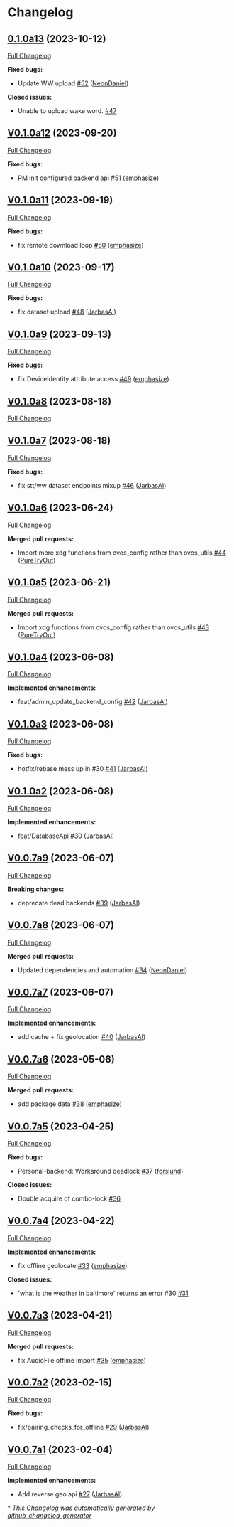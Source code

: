 # Changelog

## [0.1.0a13](https://github.com/OpenVoiceOS/ovos-backend-client/tree/0.1.0a13) (2023-10-12)

[Full Changelog](https://github.com/OpenVoiceOS/ovos-backend-client/compare/V0.1.0a12...0.1.0a13)

**Fixed bugs:**

- Update WW upload [\#52](https://github.com/OpenVoiceOS/ovos-backend-client/pull/52) ([NeonDaniel](https://github.com/NeonDaniel))

**Closed issues:**

- Unable to upload wake word. [\#47](https://github.com/OpenVoiceOS/ovos-backend-client/issues/47)

## [V0.1.0a12](https://github.com/OpenVoiceOS/ovos-backend-client/tree/V0.1.0a12) (2023-09-20)

[Full Changelog](https://github.com/OpenVoiceOS/ovos-backend-client/compare/V0.1.0a11...V0.1.0a12)

**Fixed bugs:**

- PM init configured backend api [\#51](https://github.com/OpenVoiceOS/ovos-backend-client/pull/51) ([emphasize](https://github.com/emphasize))

## [V0.1.0a11](https://github.com/OpenVoiceOS/ovos-backend-client/tree/V0.1.0a11) (2023-09-19)

[Full Changelog](https://github.com/OpenVoiceOS/ovos-backend-client/compare/V0.1.0a10...V0.1.0a11)

**Fixed bugs:**

- fix remote download loop [\#50](https://github.com/OpenVoiceOS/ovos-backend-client/pull/50) ([emphasize](https://github.com/emphasize))

## [V0.1.0a10](https://github.com/OpenVoiceOS/ovos-backend-client/tree/V0.1.0a10) (2023-09-17)

[Full Changelog](https://github.com/OpenVoiceOS/ovos-backend-client/compare/V0.1.0a9...V0.1.0a10)

**Fixed bugs:**

- fix dataset upload [\#48](https://github.com/OpenVoiceOS/ovos-backend-client/pull/48) ([JarbasAl](https://github.com/JarbasAl))

## [V0.1.0a9](https://github.com/OpenVoiceOS/ovos-backend-client/tree/V0.1.0a9) (2023-09-13)

[Full Changelog](https://github.com/OpenVoiceOS/ovos-backend-client/compare/V0.1.0a8...V0.1.0a9)

**Fixed bugs:**

- fix DeviceIdentity attribute access [\#49](https://github.com/OpenVoiceOS/ovos-backend-client/pull/49) ([emphasize](https://github.com/emphasize))

## [V0.1.0a8](https://github.com/OpenVoiceOS/ovos-backend-client/tree/V0.1.0a8) (2023-08-18)

[Full Changelog](https://github.com/OpenVoiceOS/ovos-backend-client/compare/V0.1.0a7...V0.1.0a8)

## [V0.1.0a7](https://github.com/OpenVoiceOS/ovos-backend-client/tree/V0.1.0a7) (2023-08-18)

[Full Changelog](https://github.com/OpenVoiceOS/ovos-backend-client/compare/V0.1.0a6...V0.1.0a7)

**Fixed bugs:**

- fix stt/ww dataset endpoints mixup [\#46](https://github.com/OpenVoiceOS/ovos-backend-client/pull/46) ([JarbasAl](https://github.com/JarbasAl))

## [V0.1.0a6](https://github.com/OpenVoiceOS/ovos-backend-client/tree/V0.1.0a6) (2023-06-24)

[Full Changelog](https://github.com/OpenVoiceOS/ovos-backend-client/compare/V0.1.0a5...V0.1.0a6)

**Merged pull requests:**

- Import more xdg functions from ovos\_config rather than ovos\_utils [\#44](https://github.com/OpenVoiceOS/ovos-backend-client/pull/44) ([PureTryOut](https://github.com/PureTryOut))

## [V0.1.0a5](https://github.com/OpenVoiceOS/ovos-backend-client/tree/V0.1.0a5) (2023-06-21)

[Full Changelog](https://github.com/OpenVoiceOS/ovos-backend-client/compare/V0.1.0a4...V0.1.0a5)

**Merged pull requests:**

- Import xdg functions from ovos\_config rather than ovos\_utils [\#43](https://github.com/OpenVoiceOS/ovos-backend-client/pull/43) ([PureTryOut](https://github.com/PureTryOut))

## [V0.1.0a4](https://github.com/OpenVoiceOS/ovos-backend-client/tree/V0.1.0a4) (2023-06-08)

[Full Changelog](https://github.com/OpenVoiceOS/ovos-backend-client/compare/V0.1.0a3...V0.1.0a4)

**Implemented enhancements:**

- feat/admin\_update\_backend\_config [\#42](https://github.com/OpenVoiceOS/ovos-backend-client/pull/42) ([JarbasAl](https://github.com/JarbasAl))

## [V0.1.0a3](https://github.com/OpenVoiceOS/ovos-backend-client/tree/V0.1.0a3) (2023-06-08)

[Full Changelog](https://github.com/OpenVoiceOS/ovos-backend-client/compare/V0.1.0a2...V0.1.0a3)

**Fixed bugs:**

- hotfix/rebase mess up in \#30 [\#41](https://github.com/OpenVoiceOS/ovos-backend-client/pull/41) ([JarbasAl](https://github.com/JarbasAl))

## [V0.1.0a2](https://github.com/OpenVoiceOS/ovos-backend-client/tree/V0.1.0a2) (2023-06-08)

[Full Changelog](https://github.com/OpenVoiceOS/ovos-backend-client/compare/V0.0.7a9...V0.1.0a2)

**Implemented enhancements:**

- feat/DatabaseApi [\#30](https://github.com/OpenVoiceOS/ovos-backend-client/pull/30) ([JarbasAl](https://github.com/JarbasAl))

## [V0.0.7a9](https://github.com/OpenVoiceOS/ovos-backend-client/tree/V0.0.7a9) (2023-06-07)

[Full Changelog](https://github.com/OpenVoiceOS/ovos-backend-client/compare/V0.0.7a8...V0.0.7a9)

**Breaking changes:**

- deprecate dead backends [\#39](https://github.com/OpenVoiceOS/ovos-backend-client/pull/39) ([JarbasAl](https://github.com/JarbasAl))

## [V0.0.7a8](https://github.com/OpenVoiceOS/ovos-backend-client/tree/V0.0.7a8) (2023-06-07)

[Full Changelog](https://github.com/OpenVoiceOS/ovos-backend-client/compare/V0.0.7a7...V0.0.7a8)

**Merged pull requests:**

- Updated dependencies and automation [\#34](https://github.com/OpenVoiceOS/ovos-backend-client/pull/34) ([NeonDaniel](https://github.com/NeonDaniel))

## [V0.0.7a7](https://github.com/OpenVoiceOS/ovos-backend-client/tree/V0.0.7a7) (2023-06-07)

[Full Changelog](https://github.com/OpenVoiceOS/ovos-backend-client/compare/V0.0.7a6...V0.0.7a7)

**Implemented enhancements:**

- add cache + fix geolocation [\#40](https://github.com/OpenVoiceOS/ovos-backend-client/pull/40) ([JarbasAl](https://github.com/JarbasAl))

## [V0.0.7a6](https://github.com/OpenVoiceOS/ovos-backend-client/tree/V0.0.7a6) (2023-05-06)

[Full Changelog](https://github.com/OpenVoiceOS/ovos-backend-client/compare/V0.0.7a5...V0.0.7a6)

**Merged pull requests:**

- add package data [\#38](https://github.com/OpenVoiceOS/ovos-backend-client/pull/38) ([emphasize](https://github.com/emphasize))

## [V0.0.7a5](https://github.com/OpenVoiceOS/ovos-backend-client/tree/V0.0.7a5) (2023-04-25)

[Full Changelog](https://github.com/OpenVoiceOS/ovos-backend-client/compare/V0.0.7a4...V0.0.7a5)

**Fixed bugs:**

- Personal-backend: Workaround deadlock [\#37](https://github.com/OpenVoiceOS/ovos-backend-client/pull/37) ([forslund](https://github.com/forslund))

**Closed issues:**

- Double acquire of combo-lock [\#36](https://github.com/OpenVoiceOS/ovos-backend-client/issues/36)

## [V0.0.7a4](https://github.com/OpenVoiceOS/ovos-backend-client/tree/V0.0.7a4) (2023-04-22)

[Full Changelog](https://github.com/OpenVoiceOS/ovos-backend-client/compare/V0.0.7a3...V0.0.7a4)

**Implemented enhancements:**

- fix offline geolocate [\#33](https://github.com/OpenVoiceOS/ovos-backend-client/pull/33) ([emphasize](https://github.com/emphasize))

**Closed issues:**

- 'what is the weather in baltimore' returns an error \#30 [\#31](https://github.com/OpenVoiceOS/ovos-backend-client/issues/31)

## [V0.0.7a3](https://github.com/OpenVoiceOS/ovos-backend-client/tree/V0.0.7a3) (2023-04-21)

[Full Changelog](https://github.com/OpenVoiceOS/ovos-backend-client/compare/V0.0.7a2...V0.0.7a3)

**Merged pull requests:**

- fix AudioFile offline import [\#35](https://github.com/OpenVoiceOS/ovos-backend-client/pull/35) ([emphasize](https://github.com/emphasize))

## [V0.0.7a2](https://github.com/OpenVoiceOS/ovos-backend-client/tree/V0.0.7a2) (2023-02-15)

[Full Changelog](https://github.com/OpenVoiceOS/ovos-backend-client/compare/V0.0.7a1...V0.0.7a2)

**Fixed bugs:**

- fix/pairing\_checks\_for\_offline [\#29](https://github.com/OpenVoiceOS/ovos-backend-client/pull/29) ([JarbasAl](https://github.com/JarbasAl))

## [V0.0.7a1](https://github.com/OpenVoiceOS/ovos-backend-client/tree/V0.0.7a1) (2023-02-04)

[Full Changelog](https://github.com/OpenVoiceOS/ovos-backend-client/compare/V0.0.6...V0.0.7a1)

**Implemented enhancements:**

- Add reverse geo api [\#27](https://github.com/OpenVoiceOS/ovos-backend-client/pull/27) ([JarbasAl](https://github.com/JarbasAl))



\* *This Changelog was automatically generated by [github_changelog_generator](https://github.com/github-changelog-generator/github-changelog-generator)*

